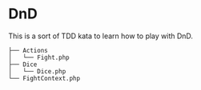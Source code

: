 # DnD

This is a sort of TDD kata to learn how to play with DnD.

```
├── Actions
│   └── Fight.php
├── Dice
│   └── Dice.php
└── FightContext.php
```
